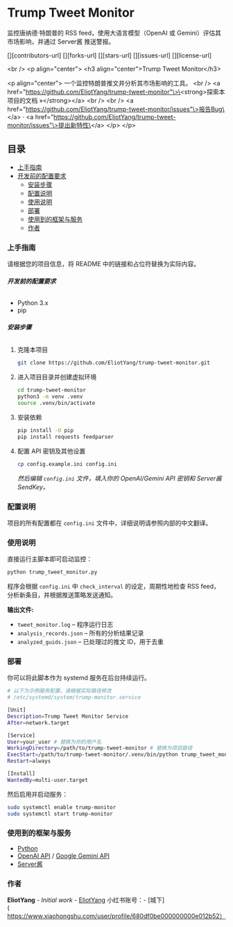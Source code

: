 # Trump Tweet Monitor

监控唐纳德·特朗普的 RSS feed，使用大语言模型（OpenAI 或 Gemini）评估其市场影响，并通过 Server酱 推送警报。

[][contributors-url]
[][forks-url]
[][stars-url]
[][issues-url]
[][license-url]

\<br /\>
\<p align="center"\>
\<h3 align="center"\>Trump Tweet Monitor\</h3\>

\<p align="center"\>
一个监控特朗普推文并分析其市场影响的工具。
\<br /\>
\<a href="https://github.com/EliotYang/trump-tweet-monitor"\>\<strong\>探索本项目的文档 »\</strong\>\</a\>
\<br /\>
\<br /\>
\<a href="https://github.com/EliotYang/trump-tweet-monitor/issues"\>报告Bug\</a\>
·
\<a href="https://github.com/EliotYang/trump-tweet-monitor/issues"\>提出新特性\</a\>
\</p\>
\</p\>

## 目录

  - [上手指南](#上手指南)
  - [开发前的配置要求](#开发前的配置要求)
    - [安装步骤](#安装步骤)
    - [配置说明](#配置说明)
    - [使用说明](#使用说明)
    - [部署](#部署)
    - [使用到的框架与服务](#使用到的框架与服务)
    - [作者](#作者)



### 上手指南

请根据您的项目信息，将 README 中的链接和占位符替换为实际内容。

###### **开发前的配置要求**

  - Python 3.x
  - pip

###### **安装步骤**

1.  克隆本项目
    ```sh
    git clone https://github.com/EliotYang/trump-tweet-monitor.git
    ```
2.  进入项目目录并创建虚拟环境
    ```bash
    cd trump-tweet-monitor
    python3 -m venv .venv
    source .venv/bin/activate
    ```
3.  安装依赖
    ```sh
    pip install -U pip
    pip install requests feedparser
    ```
4.  配置 API 密钥及其他设置
    ```sh
    cp config.example.ini config.ini
    ```
    *然后编辑 `config.ini` 文件，填入你的 OpenAI/Gemini API 密钥和 Server酱 SendKey。*

### 配置说明

项目的所有配置都在 `config.ini` 文件中，详细说明请参照内部的中文翻译。

### 使用说明

直接运行主脚本即可启动监控：

```bash
python trump_tweet_monitor.py
```

程序会根据 `config.ini` 中 `check_interval` 的设定，周期性地检查 RSS feed，分析新条目，并根据推送策略发送通知。

**输出文件:**

  * `tweet_monitor.log` – 程序运行日志
  * `analysis_records.json` – 所有的分析结果记录
  * `analyzed_guids.json` – 已处理过的推文 ID，用于去重

### 部署

你可以将此脚本作为 systemd 服务在后台持续运行。

```bash
# 以下为示例服务配置，请根据实际路径修改
# /etc/systemd/system/trump-monitor.service

[Unit]
Description=Trump Tweet Monitor Service
After=network.target

[Service]
User=your_user # 替换为你的用户名
WorkingDirectory=/path/to/trump-tweet-monitor # 替换为项目路径
ExecStart=/path/to/trump-tweet-monitor/.venv/bin/python trump_tweet_monitor.py
Restart=always

[Install]
WantedBy=multi-user.target
```

然后启用并启动服务：

```bash
sudo systemctl enable trump-monitor
sudo systemctl start trump-monitor
```

### 使用到的框架与服务

  - [Python](https://www.python.org/)
  - [OpenAI API](https://openai.com/blog/openai-api) / [Google Gemini API](https://ai.google.dev/)
  - [Server酱](https://www.google.com/search?q=http://sc.ftqq.com/)

### 作者

**EliotYang** - *Initial work* - [EliotYang](https://www.google.com/search?q=https://github.com/EliotYang)
小红书账号：- [城下](https://www.xiaohongshu.com/user/profile/680df0be000000000e012b52）
